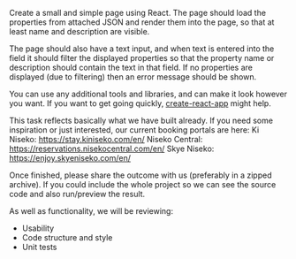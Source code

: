Create a small and simple page using React. The page should load the properties from attached JSON and render them into the page, so that at least name and description are visible.

The page should also have a text input, and when text is entered into the field it should filter the displayed properties so that the property name or description should contain the text in that field. If no properties are displayed (due to filtering) then an error message should be shown.

You can use any additional tools and libraries, and can make it look however you want.
If you want to get going quickly, [create-react-app](https://github.com/facebookincubator/create-react-app) might help.

This task reflects basically what we have built already. If you need some inspiration or just interested, our current booking portals are here:
Ki Niseko: https://stay.kiniseko.com/en/
Niseko Central: https://reservations.nisekocentral.com/en/
Skye Niseko: https://enjoy.skyeniseko.com/en/

Once finished, please share the outcome with us (preferably in a zipped archive). If you could include the whole project so we can see the source code and also run/preview the result.

As well as functionality, we will be reviewing:
 - Usability
 - Code structure and style
 - Unit tests